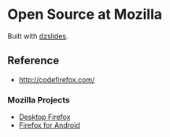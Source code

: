 # Open Source at Mozilla

Built with [dzslides](https://github.com/paulrouget/dzslides).

## Reference

* http://codefirefox.com/

### Mozilla Projects

* [Desktop Firefox](https://wiki.mozilla.org/Firefox/Get_Involved)
* [Firefox for Android](https://wiki.mozilla.org/Mobile/Get_Involved)